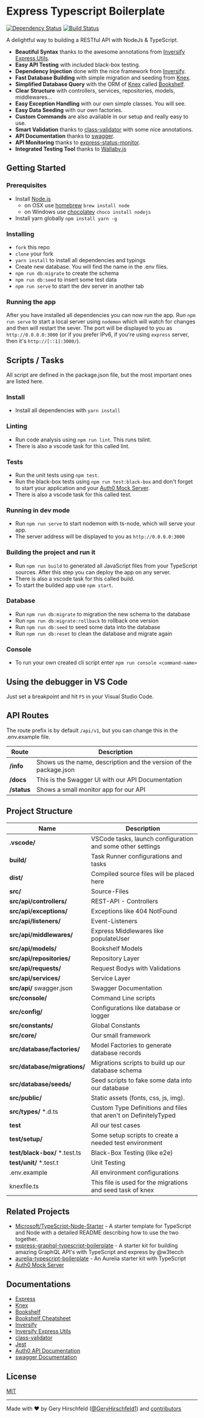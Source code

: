 # Express Typescript Boilerplate
[![Dependency Status](https://david-dm.org/w3tecch/express-typescript-boilerplate/status.svg?style=flat)](https://david-dm.org/w3tecch/express-typescript-boilerplate) [![Build Status](https://travis-ci.org/w3tecch/express-typescript-boilerplate.svg?branch=master)](https://travis-ci.org/w3tecch/express-typescript-boilerplate)

A delightful way to building a RESTful API with NodeJs & TypeScript.
- **Beautiful Syntax** thanks to the awesome annotations from [Inversify Express Utils](https://github.com/inversify/inversify-express-utils).
- **Easy API Testing** with included black-box testing.
- **Dependency Injection** done with the nice framework from [Inversify](http://inversify.io/).
- **Fast Database Building** with simple migration and seeding from [Knex](http://knexjs.org/).
- **Simplified Database Query** with the ORM of [Knex](http://knexjs.org/) called [Bookshelf](http://bookshelfjs.org/).
- **Clear Structure** with controllers, services, repositories, models, middlewares...
- **Easy Exception Handling** with our own simple classes. You will see.
- **Easy Data Seeding** with our own factories.
- **Custom Commands** are also available in our setup and really easy to use.
- **Smart Validation** thanks to [class-validator](https://github.com/pleerock/class-validator) with some nice annotations.
- **API Documentation** thanks to [swagger](http://swagger.io/).
- **API Monitoring** thanks to [express-status-monitor](https://github.com/RafalWilinski/express-status-monitor).
- **Integrated Testing Tool** thanks to [Wallaby.js](https://wallabyjs.com/)

## Getting Started
### Prerequisites
* Install [Node.js](http://nodejs.org)
    * on OSX use [homebrew](http://brew.sh) `brew install node`
    * on Windows use [chocolatey](https://chocolatey.org/) `choco install nodejs`
* Install yarn globally `npm install yarn -g`

### Installing
* `fork` this repo
* `clone` your fork
* `yarn install` to install all dependencies and typings
* Create new database. You will find the name in the .env files.
* `npm run db:migrate` to create the schema
* `npm run db:seed` to insert some test data
* `npm run serve` to start the dev server in another tab

### Running the app
After you have installed all dependencies you can now run the app.
Run `npm run serve` to start a local server using `nodemon` which will watch for changes and then will restart the sever.
The port will be displayed to you as `http://0.0.0.0:3000` (or if you prefer IPv6, if you're using `express` server, then it's `http://[::1]:3000/`).

## Scripts / Tasks
All script are defined in the package.json file, but the most important ones are listed here.

### Install
* Install all dependencies with `yarn install`

### Linting
* Run code analysis using `npm run lint`. This runs tslint.
* There is also a vscode task for this called lint.

### Tests
* Run the unit tests using `npm test`.
* Run the black-box tests using `npm run test:black-box` and don't forget to start your application and your [Auth0 Mock Server](https://github.com/hirsch88/auth0-mock-server).
* There is also a vscode task for this called test.

### Running in dev mode
* Run `npm run serve` to start nodemon with ts-node, which will serve your app.
* The server address will be displayed to you as `http://0.0.0.0:3000`

### Building the project and run it
* Run `npm run build` to generated all JavaScript files from your TypeScript sources. After this step you can deploy the app on any server.
* There is also a vscode task for this called build.
* To start the builded app use `npm start`.

### Database
* Run `npm run db:migrate` to migration the new schema to the database
* Run `npm run db:migrate:rollback` to rollback one version
* Run `npm run db:seed` to seed some data into the database
* Run `npm run db:reset` to clean the database and migrate again

### Console
* To run your own created cli script enter `npm run console <command-name>`

## Using the debugger in VS Code
Just set a breakpoint and hit `F5` in your Visual Studio Code.

## API Routes
The route prefix is by default `/api/v1`, but you can change this in the .env.example file.

| Route       | Description |
| ----------- | ----------- |
| **/info**   | Shows us the name, description and the version of the package.json |
| **/docs**   | This is the Swagger UI with our API Documentation |
| **/status** | Shows a small monitor app for our API |

## Project Structure

| Name                          | Description |
| ----------------------------- | ----------- |
| **.vscode/**                  | VSCode tasks, launch configuration and some other settings |
| **build/**                    | Task Runner configurations and tasks |
| **dist/**                     | Compiled source files will be placed here |
| **src/**                      | Source-Files |
| **src/api/controllers/**      | REST-API - Controllers |
| **src/api/exceptions/**       | Exceptions like 404 NotFound |
| **src/api/listeners/**        | Event-Listeners |
| **src/api/middlewares/**      | Express Middlewares like populateUser |
| **src/api/models/**           | Bookshelf Models |
| **src/api/repositories/**     | Repository Layer |
| **src/api/requests/**         | Request Bodys with Validations |
| **src/api/services/**         | Service Layer |
| **src/api/** swagger.json     | Swagger Documentation |
| **src/console/**              | Command Line scripts |
| **src/config/**               | Configurations like database or logger |
| **src/constants/**            | Global Constants |
| **src/core/**                 | Our small framework |
| **src/database/factories/**   | Model Factories to generate database records |
| **src/database/migrations/**  | Migrations scripts to build up our database schema |
| **src/database/seeds/**       | Seed scripts to fake some data into our database |
| **src/public/**               | Static assets (fonts, css, js, img). |
| **src/types/** *.d.ts         | Custom Type Definitions and files that aren't on DefinitelyTyped |
| **test**                      | All our test cases |
| **test/setup/**               | Some setup scripts to create a needed test environment |
| **test/black-box/** *.test.ts | Black-Box Testing (like e2e) |
| **test/unit/** *.test.t       | Unit Testing |
| .env.example                  | All environment configurations |
| knexfile.ts                   | This file is used for the migrations and seed task of knex |

## Related Projects
* [Microsoft/TypeScript-Node-Starter](https://github.com/Microsoft/TypeScript-Node-Starter) - A starter template for TypeScript and Node with a detailed README describing how to use the two together.
* [express-graphql-typescript-boilerplate](https://github.com/w3tecch/express-graphql-typescript-boilerplate) - A starter kit for building amazing GraphQL API's with TypeScript and express by @w3tecch
* [aurelia-typescript-boilerplate](https://github.com/w3tecch/aurelia-typescript-boilerplate) - An Aurelia starter kit with TypeScript
* [Auth0 Mock Server](https://github.com/hirsch88/auth0-mock-server)

## Documentations
* [Express](https://expressjs.com/)
* [Knex](http://knexjs.org/)
* [Bookshelf](http://bookshelfjs.org/)
* [Bookshelf Cheatsheet](http://ricostacruz.com/cheatsheets/bookshelf.html)
* [Inversify](http://inversify.io/)
* [Inversify Express Utils](https://github.com/inversify/inversify-express-utils)
* [class-validator](https://github.com/pleerock/class-validator)
* [Jest](http://facebook.github.io/jest/)
* [Auth0 API Documentation](https://auth0.com/docs/api/management/v2#!/Users/get_users)
* [swagger Documentation](http://swagger.io/)

## License
 [MIT](/LICENSE)

---
Made with ♥ by Gery Hirschfeld ([@GeryHirschfeld1](https://twitter.com/GeryHirschfeld1)) and [contributors](https://github.com/w3tecch/express-typescript-boilerplate/graphs/contributors)
